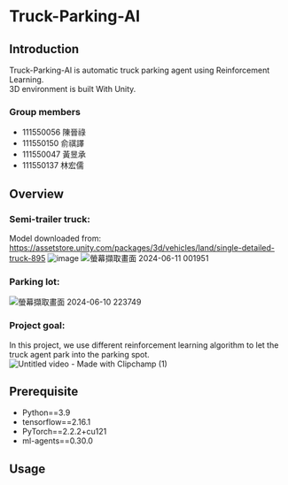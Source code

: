 # Truck-Parking-AI
## Introduction
Truck-Parking-AI is automatic truck parking agent using Reinforcement Learning.\
3D environment is built With Unity.
### Group members
- 111550056 陳晉祿
- 111550150 俞祺譯
- 111550047 黃昱承
- 111550137 林宏儒
## Overview
### Semi-trailer truck: 
Model downloaded from: https://assetstore.unity.com/packages/3d/vehicles/land/single-detailed-truck-895
![image](https://github.com/ianthefish/Truck-Parking-AI/assets/72810883/bf1a29f2-f603-4f98-8e41-16f1c08ab65b)
![螢幕擷取畫面 2024-06-11 001951](https://github.com/ianthefish/Truck-Parking-AI/assets/72810883/b47577d6-34b1-437d-a501-fc4c93468d2a)
### Parking lot:
![螢幕擷取畫面 2024-06-10 223749](https://github.com/ianthefish/Truck-Parking-AI/assets/72810883/47c251dc-cb53-49fc-b544-2db98648430d)
### Project goal:
In this project, we use different reinforcement learning algorithm to let the truck agent park into the parking spot.
![Untitled video - Made with Clipchamp (1)](https://github.com/ianthefish/Truck-Parking-AI/assets/72810883/a90a1b93-2b6b-48c8-9c08-bba0c9f591f0)


## Prerequisite
- Python==3.9
- tensorflow==2.16.1
- PyTorch==2.2.2+cu121
- ml-agents==0.30.0
## Usage

